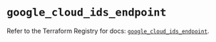 # `google_cloud_ids_endpoint`

Refer to the Terraform Registry for docs: [`google_cloud_ids_endpoint`](https://registry.terraform.io/providers/hashicorp/google/6.4.0/docs/resources/cloud_ids_endpoint).
